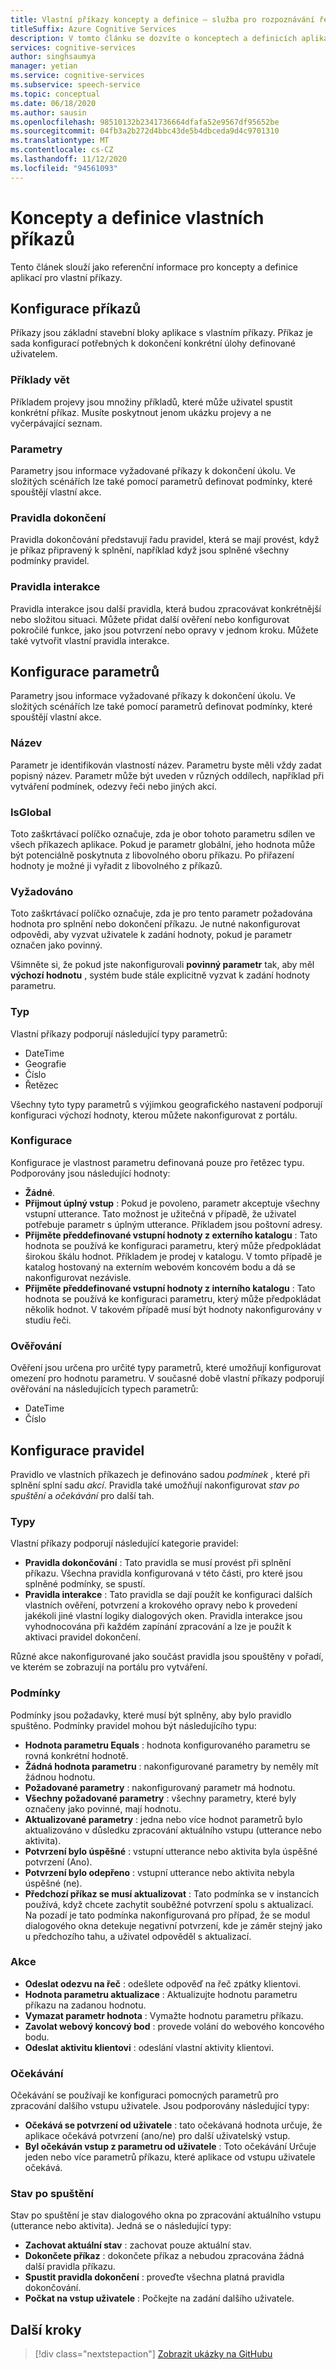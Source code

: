 ```yaml
---
title: Vlastní příkazy koncepty a definice – služba pro rozpoznávání řeči
titleSuffix: Azure Cognitive Services
description: V tomto článku se dozvíte o konceptech a definicích aplikací pro vlastní příkazy.
services: cognitive-services
author: singhsaumya
manager: yetian
ms.service: cognitive-services
ms.subservice: speech-service
ms.topic: conceptual
ms.date: 06/18/2020
ms.author: sausin
ms.openlocfilehash: 98510132b2341736664dfafa52e9567df95652be
ms.sourcegitcommit: 04fb3a2b272d4bbc43de5b4dbceda9d4c9701310
ms.translationtype: MT
ms.contentlocale: cs-CZ
ms.lasthandoff: 11/12/2020
ms.locfileid: "94561093"
---
```

# <a name="custom-commands-concepts-and-definitions"></a>Koncepty a definice vlastních příkazů

Tento článek slouží jako referenční informace pro koncepty a definice aplikací pro vlastní příkazy.

## <a name="commands-configuration"></a>Konfigurace příkazů
Příkazy jsou základní stavební bloky aplikace s vlastním příkazy. Příkaz je sada konfigurací potřebných k dokončení konkrétní úlohy definované uživatelem.

### <a name="example-sentences"></a>Příklady vět
Příkladem projevy jsou množiny příkladů, které může uživatel spustit konkrétní příkaz. Musíte poskytnout jenom ukázku projevy a ne vyčerpávající seznam. 

### <a name="parameters"></a>Parametry
Parametry jsou informace vyžadované příkazy k dokončení úkolu. Ve složitých scénářích lze také pomocí parametrů definovat podmínky, které spouštějí vlastní akce.

### <a name="completion-rules"></a>Pravidla dokončení
Pravidla dokončování představují řadu pravidel, která se mají provést, když je příkaz připravený k splnění, například když jsou splněné všechny podmínky pravidel.

### <a name="interaction-rules"></a>Pravidla interakce
Pravidla interakce jsou další pravidla, která budou zpracovávat konkrétnější nebo složitou situaci. Můžete přidat další ověření nebo konfigurovat pokročilé funkce, jako jsou potvrzení nebo opravy v jednom kroku. Můžete také vytvořit vlastní pravidla interakce.

## <a name="parameters-configuration"></a>Konfigurace parametrů

Parametry jsou informace vyžadované příkazy k dokončení úkolu. Ve složitých scénářích lze také pomocí parametrů definovat podmínky, které spouštějí vlastní akce.

### <a name="name"></a>Název
Parametr je identifikován vlastností název. Parametru byste měli vždy zadat popisný název. Parametr může být uveden v různých oddílech, například při vytváření podmínek, odezvy řeči nebo jiných akcí.
 
### <a name="isglobal"></a>IsGlobal
Toto zaškrtávací políčko označuje, zda je obor tohoto parametru sdílen ve všech příkazech aplikace. Pokud je parametr globální, jeho hodnota může být potenciálně poskytnuta z libovolného oboru příkazu. Po přiřazení hodnoty je možné ji vyřadit z libovolného z příkazů. 

### <a name="required"></a>Vyžadováno
Toto zaškrtávací políčko označuje, zda je pro tento parametr požadována hodnota pro splnění nebo dokončení příkazu. Je nutné nakonfigurovat odpovědi, aby vyzvat uživatele k zadání hodnoty, pokud je parametr označen jako povinný.

Všimněte si, že pokud jste nakonfigurovali **povinný parametr** tak, aby měl **výchozí hodnotu** , systém bude stále explicitně vyzvat k zadání hodnoty parametru.

### <a name="type"></a>Typ
Vlastní příkazy podporují následující typy parametrů:

* DateTime
* Geografie
* Číslo
* Řetězec

Všechny tyto typy parametrů s výjimkou geografického nastavení podporují konfiguraci výchozí hodnoty, kterou můžete nakonfigurovat z portálu.

### <a name="configuration"></a>Konfigurace
Konfigurace je vlastnost parametru definovaná pouze pro řetězec typu. Podporovány jsou následující hodnoty:

* **Žádné**.
* **Přijmout úplný vstup** : Pokud je povoleno, parametr akceptuje všechny vstupní utterance. Tato možnost je užitečná v případě, že uživatel potřebuje parametr s úplným utterance. Příkladem jsou poštovní adresy.
* **Přijměte předdefinované vstupní hodnoty z externího katalogu** : Tato hodnota se používá ke konfiguraci parametru, který může předpokládat širokou škálu hodnot. Příkladem je prodej v katalogu. V tomto případě je katalog hostovaný na externím webovém koncovém bodu a dá se nakonfigurovat nezávisle.
* **Přijměte předdefinované vstupní hodnoty z interního katalogu** : Tato hodnota se používá ke konfiguraci parametru, který může předpokládat několik hodnot. V takovém případě musí být hodnoty nakonfigurovány v studiu řeči.


### <a name="validation"></a>Ověřování
Ověření jsou určena pro určité typy parametrů, které umožňují konfigurovat omezení pro hodnotu parametru. V současné době vlastní příkazy podporují ověřování na následujících typech parametrů:

* DateTime
* Číslo

## <a name="rules-configuration"></a>Konfigurace pravidel
Pravidlo ve vlastních příkazech je definováno sadou *podmínek* , které při splnění splní sadu *akcí*. Pravidla také umožňují nakonfigurovat *stav po spuštění* a *očekávání* pro další tah.

### <a name="types"></a>Typy
Vlastní příkazy podporují následující kategorie pravidel:

* **Pravidla dokončování** : Tato pravidla se musí provést při splnění příkazu. Všechna pravidla konfigurovaná v této části, pro které jsou splněné podmínky, se spustí. 
* **Pravidla interakce** : Tato pravidla se dají použít ke konfiguraci dalších vlastních ověření, potvrzení a krokového opravy nebo k provedení jakékoli jiné vlastní logiky dialogových oken. Pravidla interakce jsou vyhodnocována při každém zapínání zpracování a lze je použít k aktivaci pravidel dokončení.

Různé akce nakonfigurované jako součást pravidla jsou spouštěny v pořadí, ve kterém se zobrazují na portálu pro vytváření.

### <a name="conditions"></a>Podmínky
Podmínky jsou požadavky, které musí být splněny, aby bylo pravidlo spuštěno. Podmínky pravidel mohou být následujícího typu:

* **Hodnota parametru Equals** : hodnota konfigurovaného parametru se rovná konkrétní hodnotě.
* **Žádná hodnota parametru** : nakonfigurované parametry by neměly mít žádnou hodnotu.
* **Požadované parametry** : nakonfigurovaný parametr má hodnotu.
* **Všechny požadované parametry** : všechny parametry, které byly označeny jako povinné, mají hodnotu.
* **Aktualizované parametry** : jedna nebo více hodnot parametrů bylo aktualizováno v důsledku zpracování aktuálního vstupu (utterance nebo aktivita).
* **Potvrzení bylo úspěšné** : vstupní utterance nebo aktivita byla úspěšné potvrzení (Ano).
* **Potvrzení bylo odepřeno** : vstupní utterance nebo aktivita nebyla úspěšné (ne).
* **Předchozí příkaz se musí aktualizovat** : Tato podmínka se v instancích používá, když chcete zachytit souběžné potvrzení spolu s aktualizací. Na pozadí je tato podmínka nakonfigurovaná pro případ, že se modul dialogového okna detekuje negativní potvrzení, kde je záměr stejný jako u předchozího tahu, a uživatel odpověděl s aktualizací.

### <a name="actions"></a>Akce
* **Odeslat odezvu na řeč** : odešlete odpověď na řeč zpátky klientovi.
* **Hodnota parametru aktualizace** : Aktualizujte hodnotu parametru příkazu na zadanou hodnotu.
* **Vymazat parametr hodnota** : Vymažte hodnotu parametru příkazu.
* **Zavolat webový koncový bod** : provede volání do webového koncového bodu.
* **Odeslat aktivitu klientovi** : odeslání vlastní aktivity klientovi.

### <a name="expectations"></a>Očekávání
Očekávání se používají ke konfiguraci pomocných parametrů pro zpracování dalšího vstupu uživatele. Jsou podporovány následující typy:

* **Očekává se potvrzení od uživatele** : tato očekávaná hodnota určuje, že aplikace očekává potvrzení (ano/ne) pro další uživatelský vstup.
* **Byl očekáván vstup z parametru od uživatele** : Toto očekávání Určuje jeden nebo více parametrů příkazu, které aplikace od vstupu uživatele očekává.

### <a name="post-execution-state"></a>Stav po spuštění
Stav po spuštění je stav dialogového okna po zpracování aktuálního vstupu (utterance nebo aktivita). Jedná se o následující typy:

* **Zachovat aktuální stav** : zachovat pouze aktuální stav.
* **Dokončete příkaz** : dokončete příkaz a nebudou zpracována žádná další pravidla příkazu.
* **Spustit pravidla dokončení** : proveďte všechna platná pravidla dokončování.
* **Počkat na vstup uživatele** : Počkejte na zadání dalšího uživatele.



## <a name="next-steps"></a>Další kroky

> [!div class="nextstepaction"]
> [Zobrazit ukázky na GitHubu](https://aka.ms/speech/cc-samples)
